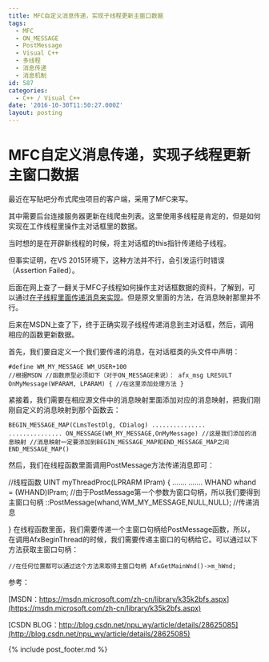 ```yaml
---
title: MFC自定义消息传递，实现子线程更新主窗口数据
tags:
  - MFC
  - ON_MESSAGE
  - PostMessage
  - Visual C++
  - 多线程
  - 消息传递
  - 消息机制
id: 587
categories:
  - C++ / Visual C++
date: '2016-10-30T11:50:27.000Z'
layout: posting
---
```


# MFC自定义消息传递，实现子线程更新主窗口数据

最近在写贴吧分布式爬虫项目的客户端，采用了MFC来写。

其中需要后台连接服务器更新在线爬虫列表。这里使用多线程是肯定的，但是如何实现在工作线程里操作主对话框里的数据。

当时想的是在开辟新线程的时候，将主对话框的this指针传递给子线程。

但事实证明，在VS 2015环境下，这种方法并不行，会引发运行时错误（Assertion Failed）。

后面在网上查了一翻关于MFC子线程如何操作主对话框数据的资料，了解到，可以通过[在子线程里面传递消息来实现](http://blog.csdn.net/npu_wy/article/details/28625085)。但是原文里面的方法，在消息映射那里并不行。

后来在MSDN上查了下，终于正确实现子线程传递消息到主对话框，然后，调用相应的函数更新数据。

首先，我们要自定义一个我们要传递的消息，在对话框类的头文件中声明：

```
#define WM_MY_MESSAGE WM_USER+100
//根据MSDN //函数原型必须如下（对于ON_MESSAGE来说）： afx_msg LRESULT OnMyMessage(WPARAM, LPARAM) { //在这里添加处理方法 }
```

紧接着，我们需要在相应源文件中的消息映射里面添加对应的消息映射，把我们刚刚自定义的消息映射到那个函数去：

```
BEGIN_MESSAGE_MAP(CLmsTestDlg, CDialog) ............... ............... ON_MESSAGE(WM_MY_MESSAGE,OnMyMessage) //这是我们添加的消息映射 //消息映射一定要添加到BEGIN_MESSAGE_MAP和END_MESSAGE_MAP之间 END_MESSAGE_MAP()
```

然后，我们在线程函数里面调用PostMessage方法传递消息即可：

//线程函数 UINT myThreadProc(LPRARM lPram) { ....... ....... WHAND whand = (WHAND)lPram; //由于PostMessage第一个参数为窗口句柄，所以我们要得到主窗口句柄 ::PostMessage(whand,WM_MY_MESSAGE,NULL,NULL); //传递消息

}</pre> 在线程函数里面，我们需要传递一个主窗口句柄给PostMessage函数，所以，在调用AfxBeginThread的时候，我们需要传递主窗口的句柄给它。可以通过以下方法获取主窗口句柄：

```
//在任何位置都可以通过这个方法来取得主窗口句柄 AfxGetMainWnd()->m_hWnd;
```

参考：

[MSDN：https://msdn.microsoft.com/zh-cn/library/k35k2bfs.aspx](https://msdn.microsoft.com/zh-cn/library/k35k2bfs.aspx)

[CSDN BLOG：http://blog.csdn.net/npu_wy/article/details/28625085](http://blog.csdn.net/npu_wy/article/details/28625085)



{% include post_footer.md %}